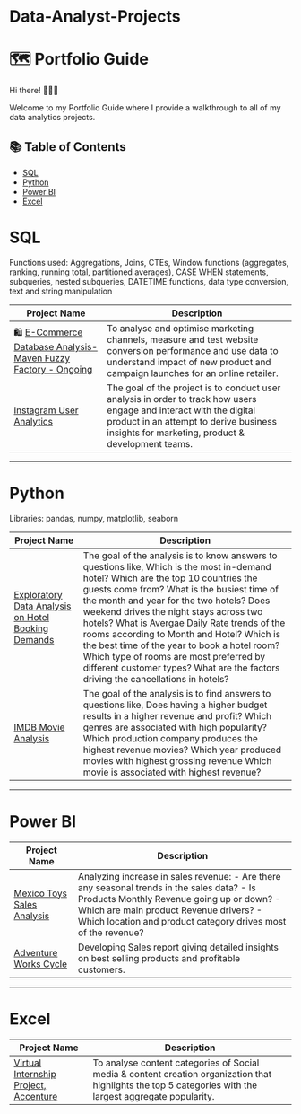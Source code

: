 # Data-Analyst-Projects

# 🗺 Portfolio Guide

Hi there! 🙋🏻‍♀️

Welcome to my Portfolio Guide where I provide a walkthrough to all of my data analytics projects.

## 📚 Table of Contents
- [SQL](#sql)
- [Python](#python)
- [Power BI](#powerbi)
- [Excel](#excel)

# SQL

Functions used: Aggregations, Joins, CTEs, Window functions (aggregates, ranking, running total, partitioned averages), CASE WHEN statements, subqueries, nested subqueries, DATETIME functions, data type conversion, text and string manipulation

| Project Name | Description |
|---|---|
| 🛍 [E-Commerce Database Analysis- Maven Fuzzy Factory - Ongoing](https://github.com/ImRuchiShah/ECommerce-Database-Analysis-using-MySQL.git) | To analyse and optimise marketing channels, measure and test website conversion performance and use data to understand impact of new product and campaign launches for an online retailer. |  
| [Instagram User Analytics](https://github.com/ImRuchiShah/Instagram-User-Analytics-using-SQL.git) | The goal of the project is to conduct user analysis in order to track how users engage and interact with the digital product in an attempt to derive business insights for marketing, product & development teams. |

***

# Python

Libraries: pandas, numpy, matplotlib, seaborn

| Project Name | Description |    
|---|---|
| [Exploratory Data Analysis on Hotel Booking Demands](https://github.com/ImRuchiShah/Exploratory-Data-Analysis-using-Python-on-Hotel-Bookings-Demand.git) | The goal of the analysis is to know answers to questions like, Which is the most in-demand hotel? Which are the top 10 countries the guests come from? What is the busiest time of the month and year for the two hotels? Does weekend drives the night stays across two hotels? What is Avergae Daily Rate trends of the rooms according to Month and Hotel? Which is the best time of the year to book a hotel room? Which type of rooms are most preferred by different customer types? What are the factors driving the cancellations in hotels? |
| [IMDB Movie Analysis](https://github.com/ImRuchiShah/TMDB-Movie-Analysis.git) |The goal of the analysis is to find answers to questions like, Does having a higher budget results in a higher revenue and profit? Which genres are associated with high popularity? Which production company produces the highest revenue movies? Which year produced movies with highest grossing revenue Which movie is associated with highest revenue? |

***

# Power BI

| Project Name | Description |
|---|---|
| [Mexico Toys Sales Analysis](https://github.com/ImRuchiShah/Data-Analysis-using-PowerBi-on-Mexico-Toys-Sales.git) |  Analyzing increase in sales revenue: - Are there any seasonal trends in the sales data? - Is Products Monthly Revenue going up or down? - Which are main product Revenue drivers? - Which location and product category drives most of the revenue? |
| [Adventure Works Cycle](https://github.com/ImRuchiShah/Data-Analysis-using-PowerBI-on-Adventure-Works-Cycle.git) |  Developing Sales report giving detailed insights on best selling products and profitable customers. |

***

# Excel
| Project Name | Description |
|---|---|
| [Virtual Internship Project, Accenture](https://github.com/ImRuchiShah/Virtual-Internship-Project-Accenture-using-Excel.git) | To analyse content categories of Social media & content creation organization that highlights the top 5 categories with the largest aggregate popularity. |



